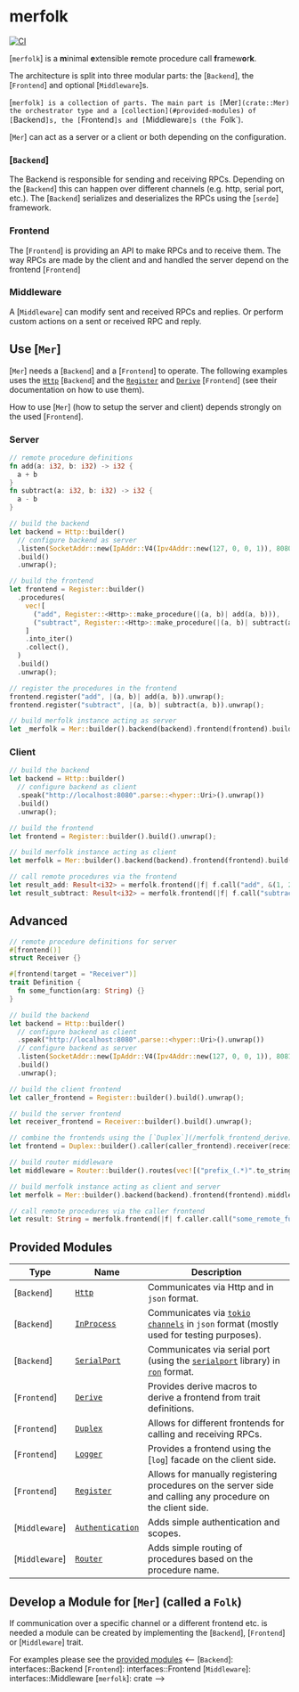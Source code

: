 # merfolk

[![CI](https://github.com/volllly/merfolk/workflows/CI/badge.svg?branch=main)](https://github.com/volllly/merfolk/actions?query=workflow%3ACI)

[`merfolk`] is a **m**inimal **e**xtensible **r**emote procedure call **f**ramew**o**r**k**.

The architecture is split into three modular parts: the [`Backend`], the [`Frontend`] and optional [`Middleware`]s.

[`merfolk] is a collection of parts. The main part is [`Mer`](crate::Mer) the orchestrator type and a [collection](#provided-modules) of [`Backend`]s, the [`Frontend`]s and [`Middleware`]s (the `Folk`).

[`Mer`] can act as a server or a client or both depending on the configuration.

### [`Backend`]
The Backend is responsible for sending and receiving RPCs. Depending on the [`Backend`] this can happen over different channels (e.g. http, serial port, etc.).
The [`Backend`] serializes and deserializes the RPCs using the [`serde`] framework.

### Frontend
The [`Frontend`] is providing an API to make RPCs and to receive them. The way RPCs are made by the client and and handled the server depend on the frontend [`Frontend`]

### Middleware
A [`Middleware`] can modify sent and received RPCs and replies. Or perform custom actions on a sent or received RPC and reply.

## Use [`Mer`]
[`Mer`] needs a [`Backend`] and a [`Frontend`] to operate.
The following examples uses the [`Http`](/merfolk_backend_http) [`Backend`] and the [`Register`](/merfolk_frontend_register) and [`Derive`](/merfolk_frontend_derive) [`Frontend`] (see their documentation on how to use them).

How to use [`Mer`] (how to setup the server and client) depends strongly on the used [`Frontend`].

### Server
```rust
// remote procedure definitions
fn add(a: i32, b: i32) -> i32 {
  a + b
}
fn subtract(a: i32, b: i32) -> i32 {
  a - b
}

// build the backend
let backend = Http::builder()
  // configure backend as server
  .listen(SocketAddr::new(IpAddr::V4(Ipv4Addr::new(127, 0, 0, 1)), 8080))
  .build()
  .unwrap();

// build the frontend
let frontend = Register::builder()
  .procedures(
    vec![
      ("add", Register::<Http>::make_procedure(|(a, b)| add(a, b))),
      ("subtract", Register::<Http>::make_procedure(|(a, b)| subtract(a, b))),
    ]
    .into_iter()
    .collect(),
  )
  .build()
  .unwrap();

// register the procedures in the frontend
frontend.register("add", |(a, b)| add(a, b)).unwrap();
frontend.register("subtract", |(a, b)| subtract(a, b)).unwrap();

// build merfolk instance acting as server
let _merfolk = Mer::builder().backend(backend).frontend(frontend).build().unwrap();
```

### Client
```rust
// build the backend
let backend = Http::builder()
  // configure backend as client
  .speak("http://localhost:8080".parse::<hyper::Uri>().unwrap())
  .build()
  .unwrap();

// build the frontend
let frontend = Register::builder().build().unwrap();

// build merfolk instance acting as client
let merfolk = Mer::builder().backend(backend).frontend(frontend).build().unwrap();

// call remote procedures via the frontend
let result_add: Result<i32> = merfolk.frontend(|f| f.call("add", &(1, 2))).unwrap();
let result_subtract: Result<i32> = merfolk.frontend(|f| f.call("subtract", &(1, 2))).unwrap();
```

## Advanced
```rust
// remote procedure definitions for server
#[frontend()]
struct Receiver {}

#[frontend(target = "Receiver")]
trait Definition {
  fn some_function(arg: String) {}
}

// build the backend
let backend = Http::builder()
  // configure backend as client
  .speak("http://localhost:8080".parse::<hyper::Uri>().unwrap())
  // configure backend as server
  .listen(SocketAddr::new(IpAddr::V4(Ipv4Addr::new(127, 0, 0, 1)), 8081))
  .build()
  .unwrap();

// build the client frontend
let caller_frontend = Register::builder().build().unwrap();

// build the server frontend
let receiver_frontend = Receiver::builder().build().unwrap();

// combine the frontends using the [`Duplex`](/merfolk_frontend_derive) frontend
let frontend = Duplex::builder().caller(caller_frontend).receiver(receiver_frontend).build().unwrap();

// build router middleware
let middleware = Router::builder().routes(vec![("prefix_(.*)".to_string(), "$1".to_string())]).build_boxed().unwrap();

// build merfolk instance acting as client and server
let merfolk = Mer::builder().backend(backend).frontend(frontend).middlewares(vec![middleware]).build().unwrap();

// call remote procedures via the caller frontend
let result: String = merfolk.frontend(|f| f.caller.call("some_remote_function", &()).unwrap()).unwrap();
```

## Provided Modules
| Type           | Name                                              | Description |
|----------------|---------------------------------------------------|---|
| [`Backend`]    | [`Http`](/merfolk_backend_http)                        | Communicates via Http and in `json` format.                                                                              |
| [`Backend`]    | [`InProcess`](/merfolk_backend_in_process)             | Communicates via [`tokio`](tokio) [`channels`](tokio::sync::mpsc::channel) in `json` format (mostly used for testing purposes). |
| [`Backend`]    | [`SerialPort`](/merfolk_backend_serialport)            | Communicates via serial port (using the [`serialport`](serialport) library) in [`ron`](ron) format.                                          |
| [`Frontend`]   | [`Derive`](/merfolk_frontend_derive)                   | Provides derive macros to derive a frontend from trait definitions.                                                      |
| [`Frontend`]   | [`Duplex`](/merfolk_frontend_duplex)                   | Allows for different frontends for calling and receiving RPCs.                                                            |
| [`Frontend`]   | [`Logger`](/merfolk_frontend_logger)                   | Provides a frontend using the [`log`] facade on the client side.                                                         |
| [`Frontend`]   | [`Register`](/merfolk_frontend_register)                 | Allows for manually registering procedures on the server side and calling any procedure on the client side.              |
| [`Middleware`] | [`Authentication`](/merfolk_middleware_authentication) | Adds simple authentication and scopes.                                                                                   |
| [`Middleware`] | [`Router`](/merfolk_middleware_router)                 | Adds simple routing of procedures based on the procedure name.                                                           |



## Develop a Module for [`Mer`] (called a `Folk`)
If communication over a specific channel or a different frontend etc. is needed a module can be created by implementing the [`Backend`], [`Frontend`] or [`Middleware`] trait.

For examples please see the [provided modules](#provided-modules)
<--
[`Backend`]: interfaces::Backend
[`Frontend`]: interfaces::Frontend
[`Middleware`]: interfaces::Middleware
[`merfolk`]: crate
-->
